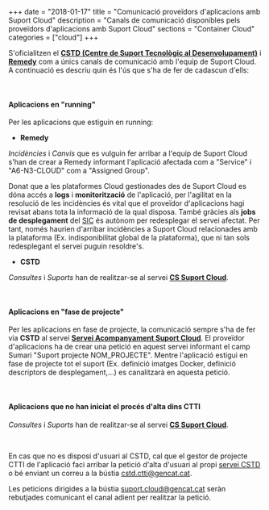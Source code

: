 +++
date        = "2018-01-17"
title       = "Comunicació proveïdors d'aplicacions amb Suport Cloud"
description = "Canals de comunicació disponibles pels proveïdors d'aplicacions amb Suport Cloud"
sections    = "Container Cloud"
categories  = ["cloud"]
+++

S'oficialitzen el [**CSTD (Centre de Suport Tecnològic al Desenvolupament)**](https://cstd.ctti.gencat.cat/) i [**Remedy**](https://pautic.gencat.cat/) com a únics canals de comunicació amb l'equip de Suport Cloud. A continuació es descriu quin és l'ús que s'ha de fer de cadascun d'ells:

<br/>

#### Aplicacions en "running"

Per les aplicacions que estiguin en running:

- **Remedy**

_Incidències_ i _Canvis_ que es vulguin fer arribar a l'equip de Suport Cloud s'han de crear a Remedy informant l'aplicació afectada com a "Service" i "A6-N3-CLOUD" com a "Assigned Group".

<div class="message information">
Donat que a les plataformes Cloud gestionades des de Suport Cloud es dóna accés a <b>logs</b> i <b>monitorització</b> de l'aplicació, per l'agilitat en la resolució de les incidències és vital que el proveïdor d'aplicacions hagi revisat abans tota la informació de la qual disposa. També gràcies als <b>jobs de desplegament</b> del <a href="http://canigo.ctti.gencat.cat/sic/">SIC</a> és autònom per redesplegar el servei afectat. Per tant, només haurien d'arribar incidències a Suport Cloud relacionades amb la plataforma (Ex. indisponibilitat global de la plataforma), que ni tan sols redesplegant el servei puguin resoldre's.
</div>

- **CSTD**

_Consultes_ i _Suports_ han de realitzar-se al servei [**CS Suport Cloud**](https://cstd.ctti.gencat.cat/jiracstd/browse/CLD).

<br/>

#### Aplicacions en "fase de projecte"

Per les aplicacions en fase de projecte, la comunicació sempre s'ha de fer via **CSTD** al servei [**Servei Acompanyament Suport Cloud**](https://cstd.ctti.gencat.cat/jiracstd/browse/ACOCLD). El proveïdor d'aplicacions ha de crear una petició en aquest servei informant el camp Sumari "Suport projecte NOM_PROJECTE". Mentre l'aplicació estigui en fase de projecte tot el suport (Ex. definició imatges Docker, definició descriptors de desplegament,...) es canalitzarà en aquesta petició.

<br/>

#### Aplicacions que no han iniciat el procés d'alta dins CTTI

_Consultes_ i _Suports_ han de realitzar-se al servei [**CS Suport Cloud**](https://cstd.ctti.gencat.cat/jiracstd/browse/CLD).

<br/>

En cas que no es disposi d'usuari al CSTD, cal que el gestor de projecte CTTI de l'aplicació faci arribar la petició d'alta d'usuari al propi [servei CSTD](https://cstd.ctti.gencat.cat/jiracstd/browse/CSTD) o bé enviant un correu a la bústia [cstd.ctti@gencat.cat](mailto:cstd.ctti@gencat.cat).

Les peticions dirigides a la bústia [suport.cloud@gencat.cat](mailto:suport.cloud@gencat.cat) seràn rebutjades comunicant el canal adient per realitzar la petició.
